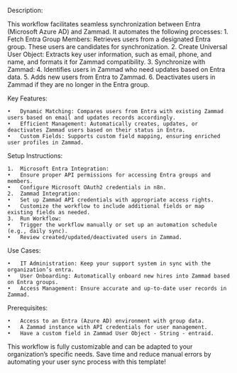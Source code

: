 Description:

This workflow facilitates seamless synchronization between Entra (Microsoft Azure AD) and Zammad. It automates the following processes:
	1.	Fetch Entra Group Members: Retrieves users from a designated Entra group. These users are candidates for synchronization.
	2.	Create Universal User Object: Extracts key user information, such as email, phone, and name, and formats it for Zammad compatibility.
	3.	Synchronize with Zammad:
	4.	Identifies users in Zammad who need updates based on Entra data.
	5.	Adds new users from Entra to Zammad.
	6.	Deactivates users in Zammad if they are no longer in the Entra group.

Key Features:

	•	Dynamic Matching: Compares users from Entra with existing Zammad users based on email and updates records accordingly.
	•	Efficient Management: Automatically creates, updates, or deactivates Zammad users based on their status in Entra.
	•	Custom Fields: Supports custom field mapping, ensuring enriched user profiles in Zammad.

Setup Instructions:

	1.	Microsoft Entra Integration:
	•	Ensure proper API permissions for accessing Entra groups and members.
	•	Configure Microsoft OAuth2 credentials in n8n.
	2.	Zammad Integration:
	•	Set up Zammad API credentials with appropriate access rights.
	•	Customize the workflow to include additional fields or map existing fields as needed.
	3.	Run Workflow:
	•	Trigger the workflow manually or set up an automation schedule (e.g., daily sync).
	•	Review created/updated/deactivated users in Zammad.

Use Cases:

	•	IT Administration: Keep your support system in sync with the organization’s entra.
	•	User Onboarding: Automatically onboard new hires into Zammad based on Entra groups.
	•	Access Management: Ensure accurate and up-to-date user records in Zammad.

Prerequisites:

	•	Access to an Entra (Azure AD) environment with group data.
	•	A Zammad instance with API credentials for user management.
	•	Have a custom field in Zammad User Object - String - entraid.

This workflow is fully customizable and can be adapted to your organization’s specific needs. Save time and reduce manual errors by automating your user sync process with this template!

